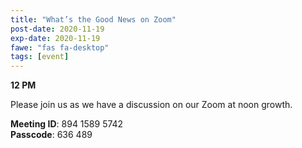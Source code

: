 ```yaml
---
title: "What’s the Good News on Zoom"
post-date: 2020-11-19
exp-date: 2020-11-19
fawe: "fas fa-desktop"
tags: [event]
---
```

**12 PM**

Please join us as we have a discussion on our Zoom at noon growth.

<p class="text-danger"><b>Meeting ID</b>: 894 1589 5742
<br>
<b>Passcode</b>: 636 489
</p>